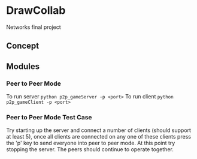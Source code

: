# DrawCollab
Networks final project

## Concept

## Modules

### Peer to Peer Mode
To run server `python p2p_gameServer -p <port>`
To run client `python p2p_gameClient -p <port>`

### Peer to Peer Mode Test Case
Try starting up the server and connect a number of clients (should support at least 5), once all clients are connected on any one of these clients press the 'p' key to send everyone into peer to peer mode. At this point try stopping the server. The peers should continue to operate together.